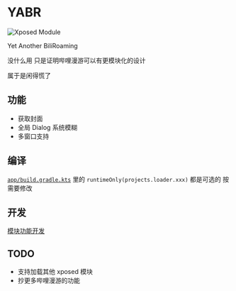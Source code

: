 # YABR

![Xposed Module](https://img.shields.io/badge/Xposed-Module-blue?style=flat-square)

Yet Another BiliRoaming

没什么用 只是证明哔哩漫游可以有更模块化的设计

属于是闲得慌了

## 功能

- 获取封面
- 全局 Dialog 系统模糊
- 多窗口支持

## 编译

[`app/build.gradle.kts`](app/build.gradle.kts) 里的 `runtimeOnly(projects.loader.xxx)` 都是可选的
按需要修改

## 开发

[模块功能开发](docs/模块功能开发.md)

## TODO

- 支持加载其他 xposed 模块
- 抄更多哔哩漫游的功能
